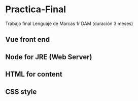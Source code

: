 # Practica-Final
Trabajo final Lenguaje de Marcas 1r DAM (duración 3 meses)

## Vue front end
## Node for JRE (Web Server)
## HTML for content
## CSS style